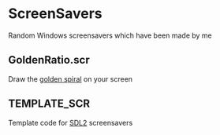 # ScreenSavers
Random Windows screensavers which have been made by me

## GoldenRatio.scr
Draw the [golden spiral](https://en.wikipedia.org/wiki/Golden_spiral) on your screen

## TEMPLATE_SCR
Template code for [SDL2](https://www.libsdl.org) screensavers

